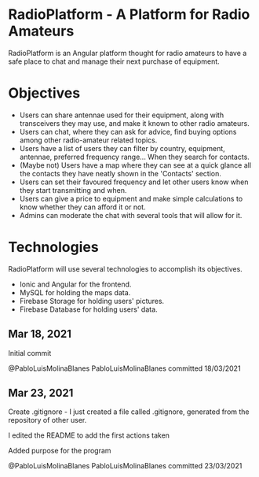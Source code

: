 # RadioPlatform - A Platform for Radio Amateurs

RadioPlatform is an Angular platform thought for radio amateurs to have a safe place to chat and manage their next purchase of equipment.

# Objectives
* Users can share antennae used for their equipment, along with transceivers they may use, and make it known to other radio amateurs.
* Users can chat, where they can ask for advice, find buying options among other radio-amateur related topics.
* Users have a list of users they can filter by country, equipment, antennae, preferred frequency range... When they search for contacts.
* (Maybe not) Users have a map where they can see at a quick glance all the contacts they have neatly shown in the 'Contacts' section.
* Users can set their favoured frequency and let other users know when they start transmitting and when.
* Users can give a price to equipment and make simple calculations to know whether they can afford it or not.
* Admins can moderate the chat with several tools that will allow for it.

# Technologies
RadioPlatform will use several technologies to accomplish its objectives.
* Ionic and Angular for the frontend.
* MySQL for holding the maps data.
* Firebase Storage for holding users' pictures.
* Firebase Database for holding users' data.

## Mar 18, 2021
Initial commit

@PabloLuisMolinaBlanes
PabloLuisMolinaBlanes committed 18/03/2021

## Mar 23, 2021
Create .gitignore - I just created a file called .gitignore, generated from the repository of other user.

I edited the README to add the first actions taken

Added purpose for the program

@PabloLuisMolinaBlanes
PabloLuisMolinaBlanes committed 23/03/2021
